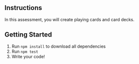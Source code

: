 ## Instructions

In this assessment, you will create playing cards and card decks.

## Getting Started

1.  Run `npm install` to download all dependencies
1.  Run `npm test`
1.  Write your code!
